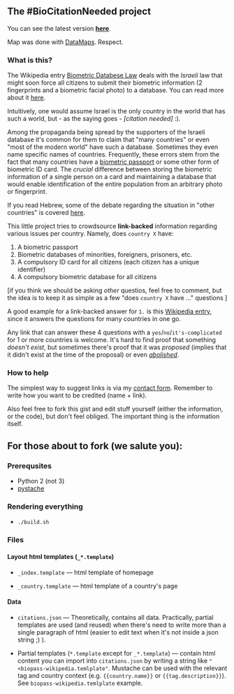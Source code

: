 ## The #BioCitationNeeded project

You can see the latest version [**here**](http://bl.ocks.org/thedod/raw/70f3e820380598c352c3/).

Map was done with [DataMaps](http://datamaps.github.io/). Respect.

### What is this?

The Wikipedia entry [Biometric Databese Law](https://en.wikipedia.org/wiki/Biometric_Database_Law)
deals with the *Israeli* law that might soon force all citizens to submit their biometric information
(2 fingerprints and a biometric facial photo) to a database. You can read more about it
[here](http://english.no2bio.org).

Intuitively, one would assume Israel is the only country in the world that has such a world,
but - as the saying goes - *[citation needed]* :).

Among the propaganda being spread by the supporters of the Israeli database it's common for
them to claim that "many countries" or even "most of the modern world" have such a database.
Sometimes they even name specific names of countries. Frequently, these errors stem from
the fact that many countries have a
[biometric passport](https://en.wikipedia.org/wiki/Biometric_passport#Countries_using_biometric_passports)
or some other form of biometric ID card. The *crucial* difference between storing the biometric information
of a single person on a card and maintaining a database that would enable identification of the entire
population from an arbitrary photo or fingerprint.

If you read Hebrew, some of the debate regarding the situation in "other countries"
is covered [here](http://m.no2bio.org/post-other-countries.html).

This little project tries to crowdsource
**link-backed** information regarding various issues per country. Namely, does `country X` have:

1. A biometric passport
2. Biometric databases of minorities, foreigners, prisoners, etc.
3. A compulsory ID card for all citizens (each citizen has a unique identifier)
4. A compulsory biometric database for all citizens

[if you think we should be asking *other* questios, feel free to comment,
but the idea is to keep it as simple as a few "does `country X` have ..." questions ]

A good example for a link-backed answer for `1.` is this
[Wikipedia entry](https://en.wikipedia.org/wiki/Biometric_passport#Countries_using_biometric_passports),
since it answers the questions for many countries in one go.

Any link that can answer these 4 questions with a `yes`/`no`/`it's-complicated` for 1 or
more countries is welcome. It's hard to find proof that something *doesn't exist*, but sometimes there's
proof that it was *proposed* (implies that it didn't exist at the time of the proposal) or even [*abolished*](https://archive.today/56VM0).

### How to help

The simplest way to suggest links is via my [contact form](https://swatwt.com/whatmail).
Remember to write how you want to be credited (name + link).

Also feel free to fork this gist and edit stuff yourself (either the information, or the code),
but don't feel obliged. The important thing is the information itself.

## For those about to fork (we salute you):

### Prerequsites

* Python 2 (not 3)
* [pystache](https://pypi.python.org/pypi/pystache/)

### Rendering everything

* `./build.sh`

### Files


#### Layout html templates (`_*.template`)
* `_index.template` &mdash; html template of homepage

* `_country.template` &mdash; html template of a country's page

#### Data
* `citations.json` &mdash; Theoretically, contains all data. Practically,
  partial templates are used (and reused) when there's need to write more than a single paragraph
  of html (easier to edit text when it's not inside a json string ;) ).

* Partial templates (`*.template` except for `_*.template`) &mdash; contain html content
  you can import into `citations.json` by writing a string like `"<biopass-wikipedia.temlplate"`.
  Mustache can be used with the relevant tag and country
  context (e.g. `{{country.name}}` or `{{tag.description}}`). See `biopass-wikipedia.temlplate` example.
